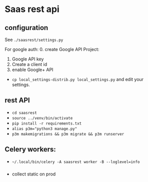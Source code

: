# Saas rest api


## configuration
See `./saasrest/settings.py`

For google auth: 
0. create Google API Project:
1. Google API key
2. Create a client id
3. enable Google+ API

- `cp local_settings-distrib.py local_settings.py` and edit your settings.

## rest API

- `cd saasrest`
- `source ../venv/bin/activate`
- `pip install -r requirements.txt`
- `alias p3m="python3 manage.py"`
- `p3m makemigrations && p3m migrate && p3m runserver`

## Celery workers:

- `~/.local/bin/celery -A saasrest worker -B --loglevel=info`

###

- collect static on prod